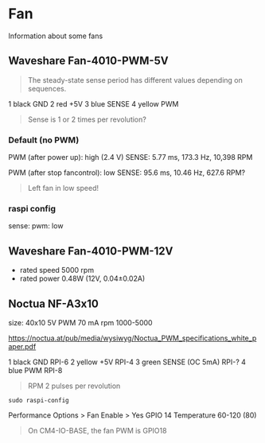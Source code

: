 # Fan
Information about some fans

## Waveshare Fan-4010-PWM-5V
> The steady-state sense period has different values depending on sequences.
 
1 black GND
2 red +5V
3 blue SENSE
4 yellow PWM

> Sense is 1 or 2 times per revolution?

### Default (no PWM)
PWM (after power up): high (2.4 V)
SENSE: 5.77 ms, 173.3 Hz, 10,398 RPM

PWM (after stop fancontrol): low
SENSE: 95.6 ms, 10.46 Hz, 627.6 RPM?

> Left fan in low speed!

### raspi config
sense: 
pwm: low

## Waveshare Fan-4010-PWM-12V
- rated speed 5000 rpm
- rated power 0.48W (12V, 0.04±0.02A)


## Noctua NF-A3x10
size: 40x10
5V PWM
70 mA
rpm 1000-5000

https://noctua.at/pub/media/wysiwyg/Noctua_PWM_specifications_white_paper.pdf

1 black GND RPI-6
2 yellow +5V RPI-4
3 green SENSE (OC 5mA) RPI-?
4 blue PWM RPI-8

> RPM 2 pulses per revolution

``sudo raspi-config``

Performance Options > Fan
Enable > Yes
GPIO 14
Temperature 60-120 (80)

> On CM4-IO-BASE, the fan PWM is GPIO18
